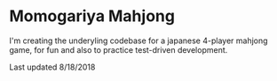 # Momogariya Mahjong

I'm creating the underyling codebase for a japanese 4-player mahjong game, for fun and also to practice test-driven development.

Last updated 8/18/2018